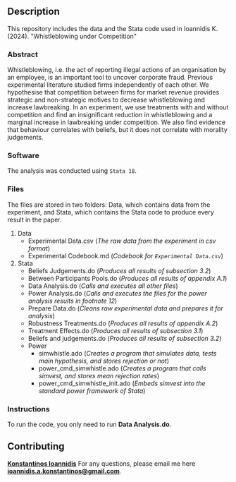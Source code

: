 ## Description

This repository includes the data and the Stata code used in Ioannidis K. (2024). "Whistleblowing under Competition"

### Abstract

Whistleblowing, i.e. the act of reporting illegal actions of an organisation by an employee, is an important tool to uncover corporate fraud. Previous experimental literature studied firms independently of each other. We hypothesise that competition between firms for market revenue provides strategic and non-strategic motives to decrease whistleblowing and increase lawbreaking. In an experiment, we use treatments with and without competition and find an insignificant reduction in whistleblowing and a marginal increase in lawbreaking under competition. We also find evidence that behaviour correlates with beliefs, but it does not correlate with morality judgements.

### Software

The analysis was conducted using ```Stata 18```.

### Files

The files are stored in two folders: Data, which contains data from the experiment, and Stata, which contains the Stata code to produce every result in the paper.

1. Data
   * Experimental Data.csv (*The raw data from the experiment in csv format*)
   * Experimental Codebook.md (*Codebook for ```Experimental Data.csv```*)
2. Stata
   * Beliefs Judgements.do (*Produces all results of subsection 3.2*)
   * Between Participants Pools.do (*Produces all results of appendix A.1*)
   * Data Analysis.do (*Calls and executes all other files*)
   * Power Analysis.do (*Calls and executes the files for the power analysis results in footnote 12*)
   * Prepare Data.do (*Cleans raw experimental data and prepares it for analysis*)
   * Robustness Treatments.do (*Produces all results of appendix A.2*)
   * Treatment Effects.do (*Produces all results of subsection 3.1*)
   * Beliefs and judgements.do (*Produces all results of subsection 3.2*)
   * Power 
      * simwhistle.ado (*Creates a program that simulates data, tests main hypothesis, and stores rejection or not*)
      * power_cmd_simwhistle.ado (*Creates a program that calls simvest, and stores mean rejection rates*)
      * power_cmd_simwhistle_init.ado (*Embeds simvest into the standard power framework of Stata*)

### Instructions
To run the code, you only need to run **Data Analysis.do**.

## Contributing

**[Konstantinos Ioannidis](http://konstantinosioannidis.com/)** 
For any questions, please email me here **ioannidis.a.konstantinos@gmail.com**.

